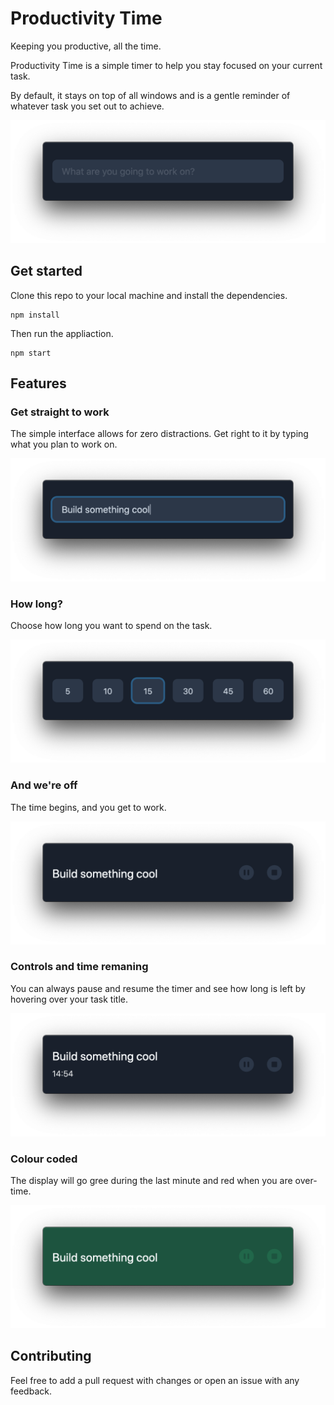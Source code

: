 # Productivity Time

Keeping you productive, all the time.

Productivity Time is a simple timer to help you stay focused on your current task.

By default, it stays on top of all windows and is a gentle reminder of whatever task you set out to achieve.

![start](/screenshots/001-start.png)

## Get started

Clone this repo to your local machine and install the dependencies.

```
npm install
```

Then run the appliaction.

```
npm start
```

## Features

### Get straight to work

The simple interface allows for zero distractions. Get right to it by typing what you plan to work on.

![typing](/screenshots/002-typing.png)

### How long?

Choose how long you want to spend on the task.

![time](/screenshots/003-choosetime.png)

### And we're off

The time begins, and you get to work.

![running](/screenshots/004-running.png)

### Controls and time remaning

You can always pause and resume the timer and see how long is left by hovering over your task title.

![see time](/screenshots/005-seetime.png)

### Colour coded

The display will go gree during the last minute and red when you are over-time.

![green](/screenshots/006-green.png)

## Contributing

Feel free to add a pull request with changes or open an issue with any feedback.
